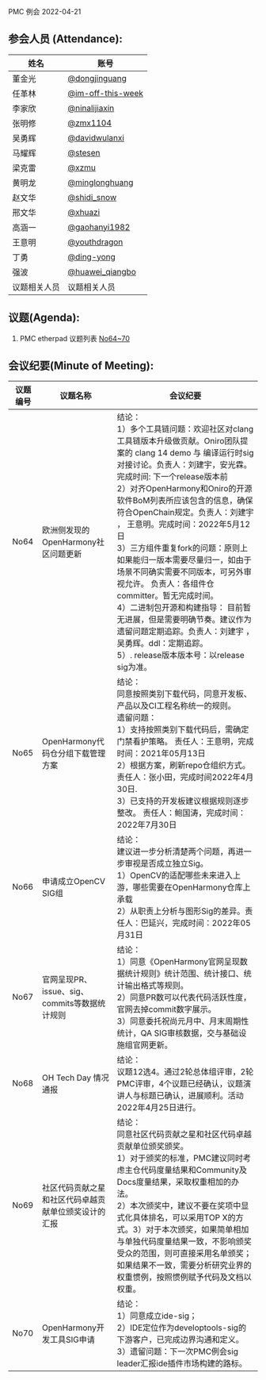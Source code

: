 PMC 例会 2022-04-21

## 参会人员 (Attendance):

| 姓名     | 账号                                       |
| ------ | ---------------------------------------- |
| 董金光    | [@dongjinguang](https://gitee.com/dongjinguang) |
| 任革林    | [@im-off-this-week](https://gitee.com/im-off-this-week) |
| 李家欣    | [@ninalijiaxin](https://gitee.com/ninalijiaxin) |
| 张明修    | [@zmx1104](https://gitee.com/zmx1104)    |
| 吴勇辉    | [@davidwulanxi](https://gitee.com/davidwulanxi) |
| 马耀辉    | [@stesen](https://gitee.com/stesen)      |
| 梁克雷    | [@xzmu](https://gitee.com/xzmu)          |
| 黄明龙    | [@minglonghuang](https://gitee.com/minglonghuang) |
| 赵文华    | [@shidi_snow](https://gitee.com/shidi_snow) |
| 邢文华    | [@xhuazi](https://gitee.com/xhuazi)      |
| 高涵一    | [@gaohanyi1982](https://gitee.com/gaohanyi1982) |
| 王意明    | [@youthdragon](https://gitee.com/youthdragon) |
| 丁勇     | [@ding-yong](https://gitee.com/ding-yong) |
| 强波     | [@huawei_qiangbo](https://gitee.com/huawei_qiangbo) |
| 议题相关人员 | 议题相关人员                                   |

## 议题(Agenda):

1. PMC etherpad 议题列表 [No64~70](https://gitee.com/link?target=https%3A%2F%2Fetherpad.openharmony.cn%2Fp%2Fpmc)

## 会议纪要(Minute of Meeting):

| 议题编号 | 议题名称                            | 会议纪要                                     |
| ---- | ------------------------------- | ---------------------------------------- |
| No64 | 欧洲侧发现的OpenHarmony社区问题更新         | 结论：<br>1）多个工具链问题：欢迎社区对clang工具链版本升级做贡献。Oniro团队提案的 clang 14 demo 与 编译运行时sig 对接讨论。负责人：刘建宇，安光霖。完成时间: 下一个release版本前 <br>2）对齐OpenHarmony和Oniro的开源软件BoM列表所应该包含的信息，确保符合OpenChain规定。负责人：刘建宇 ， 王意明。完成时间：2022年5月12日 <br>3）三方组件重复fork的问题：原则上如果能归一版本需要尽量归一，如由于场景不同确实需要不同版本，可另外审视允许。 负责人：各组件仓committer。暂无完成时间。 <br>4）二进制包开源和构建指导： 目前暂无进展，但是需要明确节奏。建议作为遗留问题定期追踪。负责人：刘建宇 ， 吴勇辉。ddl：定期追踪。 <br>5）. release版本版本号：以release sig为准。 |
| No65 | OpenHarmony代码仓分组下载管理方案          | 结论：<br>同意按照类别下载代码，同意开发板、产品以及CI工程名称统一的规则。<br>遗留问题：<br>1）支持按照类别下载代码后，需确定门禁看护策略。 责任人：王意明，完成时间：2021年05月13日<br>2）根据方案，刷新repo仓组织方式。 责任人：张小田，完成时间2022年4月30日.<br> 3）已支持的开发板建议根据规则逐步整改。  责任人：鲍国涛，完成时间：2022年7月30日 |
| No66 | 申请成立OpenCV SIG组                  | 结论：<br>建议进一步分析清楚两个问题，再进一步审视是否成立独立Sig。<br>1）OpenCV的适配哪些未来进入上游，哪些需要在OpenHarmony仓库上承载<br>2）从职责上分析与图形Sig的差异。责任人：巴延兴，完成时间：2022年05月31日 |
| No67 | 官网呈现PR、issue、sig、commits等数据统计规则 | 结论：<br>1）同意《OpenHarmony官网呈现数据统计规则》统计范围、统计接口、统计输出格式等规则。<br>2）同意PR数可以代表代码活跃性度，官网去掉commit数字展示。<br>3）同意委托祝尚元月中、月末周期性统计，QA SIG审核数据，交与基础设施组官网更新。 |
| No68 | OH Tech Day 情况通报                | 结论：<br>议题12选4。通过2轮总体组评审，2轮PMC评审，4个议题已经确认，议题演讲人与标题已确认，进展顺利。活动2022年4月25日进行。 |
| No69 | 社区代码贡献之星和社区代码卓越贡献单位颁奖设计的汇报      | 结论：<br>同意社区代码贡献之星和社区代码卓越贡献单位颁奖颁奖。<br>1）对于颁奖的标准，PMC建议同时考虑主仓代码度量结果和Community及Docs度量结果，采取权重相加的办法。<br>2）本次颁奖中，建议不要在奖项中显式化具体排名，可以采用TOP X的方式。3）对于本次颁奖，如果简单相加与单独代码度量结果一致，不影响颁奖受众的范围，则可直接采用名单颁奖；如果结果不一致，需要分析研究业界的权重惯例，按照惯例赋予代码及文档以权重。 |
| No70 | OpenHarmony开发工具SIG申请            | 结论：<br>1）同意成立ide-sig；<br>2）IDE定位作为developtools-sig的下游客户，已完成边界沟通和定义。<br>3）遗留问题：下一次PMC例会sig leader汇报ide插件市场构建的路标。 |

